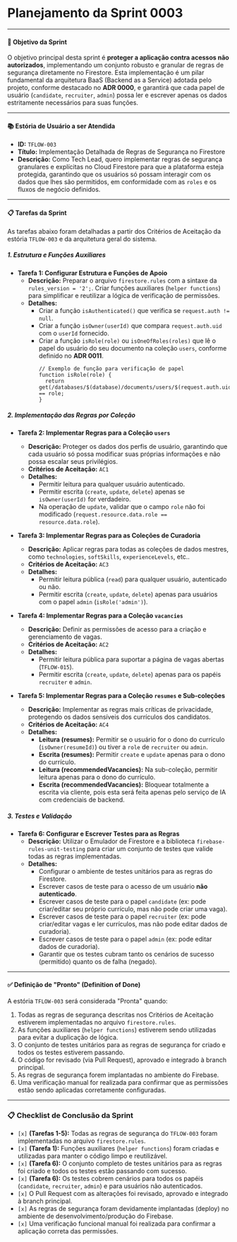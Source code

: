 # Planejamento da Sprint 0003

---

#### **🎯 Objetivo da Sprint**

O objetivo principal desta sprint é **proteger a aplicação contra acessos não autorizados**, implementando um conjunto robusto e granular de regras de segurança diretamente no Firestore. Esta implementação é um pilar fundamental da arquitetura BaaS (Backend as a Service) adotada pelo projeto, conforme destacado no **ADR 0000**, e garantirá que cada papel de usuário (`candidate`, `recruiter`, `admin`) possa ler e escrever apenas os dados estritamente necessários para suas funções.

---

#### **📚 Estória de Usuário a ser Atendida**

* **ID:** `TFLOW-003`
* **Título:** Implementação Detalhada de Regras de Segurança no Firestore
* **Descrição:** Como Tech Lead, quero implementar regras de segurança granulares e explícitas no Cloud Firestore para que a plataforma esteja protegida, garantindo que os usuários só possam interagir com os dados que lhes são permitidos, em conformidade com as `roles` e os fluxos de negócio definidos.

---

#### **📋 Tarefas da Sprint**

As tarefas abaixo foram detalhadas a partir dos Critérios de Aceitação da estória `TFLOW-003` e da arquitetura geral do sistema.

##### **1. Estrutura e Funções Auxiliares**

* **Tarefa 1: Configurar Estrutura e Funções de Apoio**
  * **Descrição:** Preparar o arquivo `firestore.rules` com a sintaxe da `rules_version = '2';`. Criar funções auxiliares (`helper functions`) para simplificar e reutilizar a lógica de verificação de permissões.
  * **Detalhes:**
    * Criar a função `isAuthenticated()` que verifica se `request.auth != null`.
    * Criar a função `isOwner(userId)` que compara `request.auth.uid` com o `userId` fornecido.
    * Criar a função `isRole(role)` ou `isOneOfRoles(roles)` que lê o papel do usuário do seu documento na coleção `users`, conforme definido no **ADR 0011**.
        ```firestore
        // Exemplo de função para verificação de papel
        function isRole(role) {
          return get(/databases/$(database)/documents/users/$(request.auth.uid)).data.role == role;
        }
        ```

##### **2. Implementação das Regras por Coleção**

* **Tarefa 2: Implementar Regras para a Coleção `users`**
  * **Descrição:** Proteger os dados dos perfis de usuário, garantindo que cada usuário só possa modificar suas próprias informações e não possa escalar seus privilégios.
  * **Critérios de Aceitação:** `AC1`
  * **Detalhes:**
    * Permitir leitura para qualquer usuário autenticado.
    * Permitir escrita (`create`, `update`, `delete`) apenas se `isOwner(userId)` for verdadeiro.
    * Na operação de `update`, validar que o campo `role` não foi modificado (`request.resource.data.role == resource.data.role`).

* **Tarefa 3: Implementar Regras para as Coleções de Curadoria**
  * **Descrição:** Aplicar regras para todas as coleções de dados mestres, como `technologies`, `softSkills`, `experienceLevels`, etc..
  * **Critérios de Aceitação:** `AC3`
  * **Detalhes:**
    * Permitir leitura pública (`read`) para qualquer usuário, autenticado ou não.
    * Permitir escrita (`create`, `update`, `delete`) apenas para usuários com o papel `admin` (`isRole('admin')`).

* **Tarefa 4: Implementar Regras para a Coleção `vacancies`**
  * **Descrição:** Definir as permissões de acesso para a criação e gerenciamento de vagas.
  * **Critérios de Aceitação:** `AC2`
  * **Detalhes:**
    * Permitir leitura pública para suportar a página de vagas abertas (`TFLOW-015`).
    * Permitir escrita (`create`, `update`, `delete`) apenas para os papéis `recruiter` e `admin`.

* **Tarefa 5: Implementar Regras para a Coleção `resumes` e Sub-coleções**
  * **Descrição:** Implementar as regras mais críticas de privacidade, protegendo os dados sensíveis dos currículos dos candidatos.
  * **Critérios de Aceitação:** `AC4`
  * **Detalhes:**
    * **Leitura (resumes):** Permitir se o usuário for o dono do currículo (`isOwner(resumeId)`) ou tiver a `role` de `recruiter` ou `admin`.
    * **Escrita (resumes):** Permitir `create` e `update` apenas para o dono do currículo.
    * **Leitura (recommendedVacancies):** Na sub-coleção, permitir leitura apenas para o dono do currículo.
    * **Escrita (recommendedVacancies):** Bloquear totalmente a escrita via cliente, pois esta será feita apenas pelo serviço de IA com credenciais de backend.

##### **3. Testes e Validação**

* **Tarefa 6: Configurar e Escrever Testes para as Regras**
  * **Descrição:** Utilizar o Emulador de Firestore e a biblioteca `firebase-rules-unit-testing` para criar um conjunto de testes que valide todas as regras implementadas.
  * **Detalhes:**
    * Configurar o ambiente de testes unitários para as regras do Firestore.
    * Escrever casos de teste para o acesso de um usuário **não autenticado**.
    * Escrever casos de teste para o papel `candidate` (ex: pode criar/editar seu próprio currículo, mas não pode criar uma vaga).
    * Escrever casos de teste para o papel `recruiter` (ex: pode criar/editar vagas e ler currículos, mas não pode editar dados de curadoria).
    * Escrever casos de teste para o papel `admin` (ex: pode editar dados de curadoria).
    * Garantir que os testes cubram tanto os cenários de sucesso (permitido) quanto os de falha (negado).

---

#### **✅ Definição de "Pronto" (Definition of Done)**

A estória `TFLOW-003` será considerada "Pronta" quando:

1.  Todas as regras de segurança descritas nos Critérios de Aceitação estiverem implementadas no arquivo `firestore.rules`.
2.  As funções auxiliares (`helper functions`) estiverem sendo utilizadas para evitar a duplicação de lógica.
3.  O conjunto de testes unitários para as regras de segurança for criado e todos os testes estiverem passando.
4.  O código for revisado (via Pull Request), aprovado e integrado à branch principal.
5.  As regras de segurança forem implantadas no ambiente do Firebase.
6.  Uma verificação manual for realizada para confirmar que as permissões estão sendo aplicadas corretamente configuradas.

---

### **📋 Checklist de Conclusão da Sprint**

* `[x]` **(Tarefas 1-5):** Todas as regras de segurança do `TFLOW-003` foram implementadas no arquivo `firestore.rules`.
* `[x]` **(Tarefa 1):** Funções auxiliares (`helper functions`) foram criadas e utilizadas para manter o código limpo e reutilizável.
* `[x]` **(Tarefa 6):** O conjunto completo de testes unitários para as regras foi criado e todos os testes estão passando com sucesso.
* `[x]` **(Tarefa 6):** Os testes cobrem cenários para todos os papéis (`candidate`, `recruiter`, `admin`) e para usuários não autenticados.
* `[x]` O Pull Request com as alterações foi revisado, aprovado e integrado à branch principal.
* `[x]` As regras de segurança foram devidamente implantadas (deploy) no ambiente de desenvolvimento/produção do Firebase.
* `[x]` Uma verificação funcional manual foi realizada para confirmar a aplicação correta das permissões.
